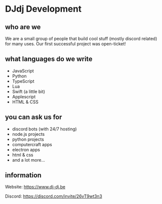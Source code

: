 # DJdj Development
## who are we
We are a small group of people that build cool stuff (mostly discord related) for many uses.
Our first successful project was open-ticket!
## what languages do we write
- JavaScript
- Python
- TypeScript
- Lua
- Swift (a little bit)
- Applescript
- HTML & CSS

## you can ask us for
- discord bots (with 24/7 hosting)
- node.js projects
- python projects
- computercraft apps
- electron apps
- html & css
- and a lot more...

## information
Website: https://www.dj-dj.be

Discord: https://discord.com/invite/26vT9wt3n3
